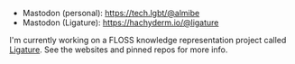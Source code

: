 * Mastodon (personal): https://tech.lgbt/@almibe
* Mastodon (Ligature): https://hachyderm.io/@ligature

I'm currently working on a FLOSS knowledge representation project called [Ligature](https://ligature.dev).
See the websites and pinned repos for more info.
